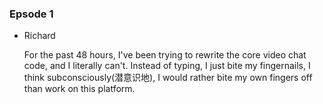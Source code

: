### Epsode 1

- Richard

    For the past 48 hours, I've been trying to rewrite the core video chat code, and I literally can't. Instead of typing, I just bite my fingernails, I think subconsciously(潜意识地), I would rather bite my own fingers off than work on this platform.



